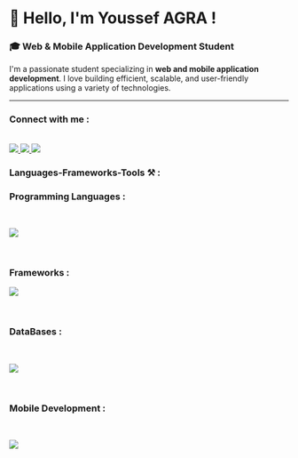 # 👋 Hello, I'm Youssef AGRA !

### 🎓 Web & Mobile Application Development Student

  I'm a passionate student specializing in **web and mobile application development**. I love building efficient, scalable, and user-friendly applications using a variety of technologies. 

---

<h3 align="left">Connect with me :</h3>
<br>

<a href="https://www.linkedin.com/in/youssef-a-65248b1b6/">
  <img src="https://skillicons.dev/icons?i=linkedin">
</a>
<a href="https://stackoverflow.com/users/29004267/youssef-agra">
  <img src="https://skillicons.dev/icons?i=stackoverflow">
</a>
<a href="mailto:youssefagra3@gmail.com">
  <img src="https://skillicons.dev/icons?i=gmail"/>
</a>


<h3 align="left">Languages-Frameworks-Tools ⚒️ : </h3>
<h3 align="left">Programming Languages : </h3>
<br>
<p align="left">
  <a href="https://skillicons.dev">
    <img src="https://skillicons.dev/icons?i=html,css,javascript,c,cpp,php,mysql,laravel,java,spring,vscode,git,github,dotnet,linux,androidstudio,firebase,eclipse,notion" />
  </a>
</p>

<br>
<h3 align="left">Frameworks : </h3>
<p align="left">
  <a href="https://skillicons.dev">
    <img src="https://skillicons.dev/icons?i=bootstrap,laravel,spring,dotnet" />
  </a>
</p>

<br>
<h3 align="left">DataBases : </h3>
<br>
<p align="left">
  <a href="https://skillicons.dev">
    <img src="https://skillicons.dev/icons?i=mysql" />
  </a>
</p>

<br>
<h3 align="left">Mobile Development : </h3>
<br>
<p align="left">
  <a href="https://skillicons.dev">
    <img src="https://skillicons.dev/icons?i=java,androidstudio,firebase" />
  </a>
</p>
